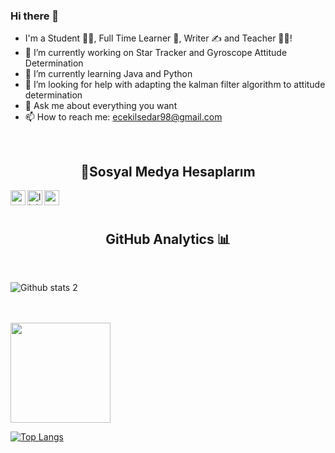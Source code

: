 ### Hi there 👋


-  I'm a Student 👨‍🎓, Full Time Learner 🚀, Writer ✍ and Teacher 👨‍🎓!
- 🔭 I’m currently working on Star Tracker and Gyroscope Attitude Determination 
- 🌱 I’m currently learning Java and Python
- 🤔 I’m looking for help with adapting the kalman filter algorithm to attitude determination
- 💬 Ask me about everything you want
- 📫 How to reach me: ecekilsedar98@gmail.com

<br />
<h2 align="center">🤝Sosyal Medya Hesaplarım </h2>
<p align="center"> 
  
[<img align="left" height="24" width="24" src="https://cdn.jsdelivr.net/npm/simple-icons@v4/icons/medium.svg" />](https://medium.com/@gulsenece)
[<img align="left" alt="linkedin | LinkedIn" width="24px" src="https://raw.githubusercontent.com/peterthehan/peterthehan/master/assets/linkedin.svg" />](https://www.linkedin.com/in/g%C3%BCl%C5%9Fen-ece-kilsedar-b34b03184/)
[<img align="left" height="24" width="24" src="https://cdn.jsdelivr.net/npm/simple-icons@v4/icons/instagram.svg" />](https://www.instagram.com/gekengineer/)            
                      
<br />
<br />

<h2 align="center"> GitHub Analytics 📊 </h2>
<br />

![Github stats 2](https://github-readme-stats.vercel.app/api?username=gulsenece&show_icons=true&theme=radical)

<br />
<br />

<img height="160em" src="https://github-readme-stats.vercel.app/api/top-langs/?username=gulsenece&layout=compact&langs_count=16&theme=react"/>
</div>
</p>

[![Top Langs](https://github-readme-stats.vercel.app/api/top-langs/?gulsenece=anuraghazra&langs_count=8)](https://github.com/anuraghazra/github-readme-stats)

